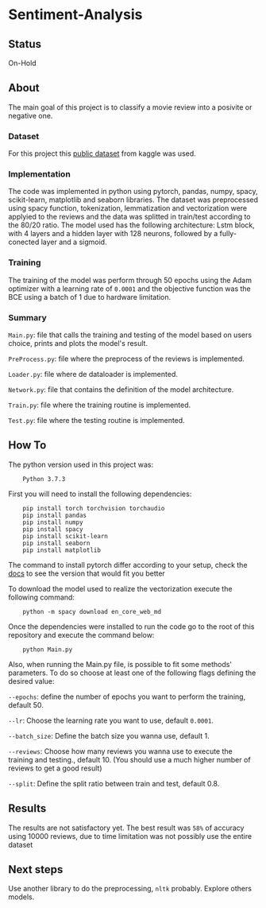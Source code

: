# Sentiment-Analysis

## Status

On-Hold

## About

The main goal of this project is to classify a movie review into a posivite or negative one.

### Dataset
For this project this [public dataset](https://www.kaggle.com/datasets/lakshmi25npathi/imdb-dataset-of-50k-movie-reviews) from kaggle was used.

### Implementation
The code was implemented in python using pytorch, pandas, numpy, spacy, scikit-learn, matplotlib and seaborn libraries. The dataset was preprocessed using spacy function, tokenization, lemmatization and vectorization were applyied to the reviews and the data was splitted in train/test according to the 80/20 ratio. The model used has the following architecture: Lstm block, with 4 layers and a hidden layer with 128 neurons, followed by a fully-conected layer and a sigmoid.

### Training
The training of the model was perform through 50 epochs using the Adam optimizer with a learning rate of ``` 0.0001 ``` and the objective function was the BCE using a batch of 1 due to hardware limitation. 

### Summary
`Main.py`: file that calls the training and testing of the model based on users choice, prints and plots the model's result.

`PreProcess.py`: file where the preprocess of the reviews is implemented.

`Loader.py`: file where de dataloader is implemented.

`Network.py`: file that contains the definition of the model architecture.

`Train.py`: file where the training routine is implemented.

`Test.py`: file where the testing routine is implemented.

## How To
The python version used in this project was:
```
    Python 3.7.3
```

First you will need to install the following dependencies:
``` 
    pip install torch torchvision torchaudio
    pip install pandas
    pip install numpy
    pip install spacy
    pip install scikit-learn
    pip install seaborn
    pip install matplotlib
```
The command to install pytorch differ according to your setup, check the [docs](https://pytorch.org/get-started/locally/) to see the version that would fit you better

To download the model used to realize the vectorization execute the following command:
``` 
    python -m spacy download en_core_web_md
```

Once the dependencies were installed to run the code go to the root of this repository and execute the command below:
``` 
    python Main.py
```

Also, when running the Main.py file, is possible to fit some methods' parameters. To do so choose at least one of the following flags defining the desired value:

`--epochs`: define the number of epochs you want to perform the training, default 50.

`--lr`: Choose the learning rate you want to use, default `0.0001`.

`--batch_size`: Define the batch size you wanna use, default 1.

`--reviews`: Choose how many reviews you wanna use to execute the training and testing., default 10. (You should use a much higher number of reviews to get a good result) 

`--split`: Define the split ratio between train and test, default 0.8.

## Results

The results are not satisfactory yet. The best result was `58%` of accuracy using 10000 reviews, due to time limitation was not possibly use the entire dataset

## Next steps

Use another library to do the preprocessing, `nltk` probably.
Explore others models.
